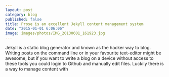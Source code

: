 ```yaml
---
layout: post
category: blog
published: false
title: Prose is an excellent Jekyll content management system
date: "2015-01-01 6:06:06"
image: images/photos/IMG_20130601_161923.jpg
---
```


Jekyll is a static blog generator and known as the hacker way to blog. Writing posts on the command line or in your favourite text-editor might be awesome, but if you want to write a blog on a device without access to these tools you could login to Github and manually edit files. Luckily there is a way to manage content with